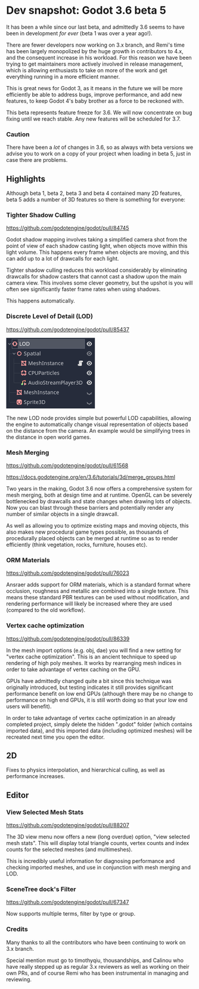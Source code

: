 # Dev snapshot: Godot 3.6 beta 5

It has been a while since our last beta, and admittedly 3.6 seems to have been in development *for ever* (beta 1 was over a year ago!).

There are fewer developers now working on 3.x branch, and Remi's time has been largely monopolized by the huge growth in contributors to 4.x, and the consequent increase in his workload. For this reason we have been trying to get maintainers more actively involved in release management, which is allowing enthusiasts to take on more of the work and get everything running in a more efficient manner.

This is great news for Godot 3, as it means in the future we will be more efficiently be able to address bugs, improve performance, and add new features, to keep Godot 4's baby brother as a force to be reckoned with.

This beta represents feature freeze for 3.6. We will now concentrate on bug fixing until we reach stable. Any new features will be scheduled for 3.7.

### Caution

There have been a *lot* of changes in 3.6, so as always with beta versions we advise you to work on a copy of your project when loading in beta 5, just in case there are problems.

## Highlights

Although beta 1, beta 2, beta 3 and beta 4 contained many 2D features, beta 5 adds a number of 3D features so there is something for everyone:

### Tighter Shadow Culling
https://github.com/godotengine/godot/pull/84745

Godot shadow mapping involves taking a simplified camera shot from the point of view of each shadow casting light, when objects move within this light volume. This happens every frame when objects are moving, and this can add up to a lot of drawcalls for each light.

Tighter shadow culling reduces this workload considerably by eliminating drawcalls for shadow casters that cannot cast a shadow upon the main camera view. This involves some clever geometry, but the upshot is you will often see significantly faster frame rates when using shadows.

This happens automatically.

### Discrete Level of Detail (LOD)
https://github.com/godotengine/godot/pull/85437

![alt text](img/lod_node_scene.webp)

The new LOD node provides simple but powerful LOD capabilities, allowing the engine to automatically change visual representation of objects based on the distance from the camera. An example would be simplifying trees in the distance in open world games.

### Mesh Merging
https://github.com/godotengine/godot/pull/61568

https://docs.godotengine.org/en/3.6/tutorials/3d/merge_groups.html

Two years in the making, Godot 3.6 now offers a comprehensive system for mesh merging, both at design time and at runtime. OpenGL can be severely bottlenecked by drawcalls and state changes when drawing lots of objects. Now you can blast through these barriers and potentially render any number of similar objects in a single drawcall.

As well as allowing you to optimize existing maps and moving objects, this also makes new procedural game types possible, as thousands of procedurally placed objects can be merged at runtime so as to render efficiently (think vegetation, rocks, furniture, houses etc).

### ORM Materials
https://github.com/godotengine/godot/pull/76023

Ansraer adds support for ORM materials, which is a standard format where occlusion, roughness and metallic are combined into a single texture. This means these standard PBR textures can be used without modification, and rendering performance will likely be increased where they are used (compared to the old workflow).

### Vertex cache optimization
https://github.com/godotengine/godot/pull/86339

In the mesh import options (e.g. obj, dae) you will find a new setting for "vertex cache optimization".
This is an ancient technique to speed up rendering of high poly meshes. It works by rearranging mesh indices in order to take advantage of vertex caching on the GPU.

GPUs have admittedly changed quite a bit since this technique was originally introduced, but testing indicates it still provides significant performance benefit on low end GPUs (although there may be no change to performance on high end GPUs, it is still worth doing so that your low end users will benefit).

In order to take advantage of vertex cache optimization in an already completed project, simply delete the hidden ".godot" folder (which contains imported data), and this imported data (including optimized meshes) will be recreated next time you open the editor.

## 2D
Fixes to physics interpolation, and hierarchical culling, as well as performance increases.

## Editor

### View Selected Mesh Stats
https://github.com/godotengine/godot/pull/88207

The 3D view menu now offers a new (long overdue) option, "view selected mesh stats". This will display total triangle counts, vertex counts and index counts for the selected meshes (and multimeshes).

This is incredibly useful information for diagnosing performance and checking imported meshes, and use in conjunction with mesh merging and LOD.

### SceneTree dock's Filter
https://github.com/godotengine/godot/pull/67347

Now supports multiple terms, filter by type or group.

### Credits
Many thanks to all the contributors who have been continuing to work on 3.x branch.

Special mention must go to timothyqiu, thousandships, and Calinou who have really stepped up as regular 3.x reviewers as well as working on their own PRs, and of course Remi who has been instrumental in managing and reviewing.

